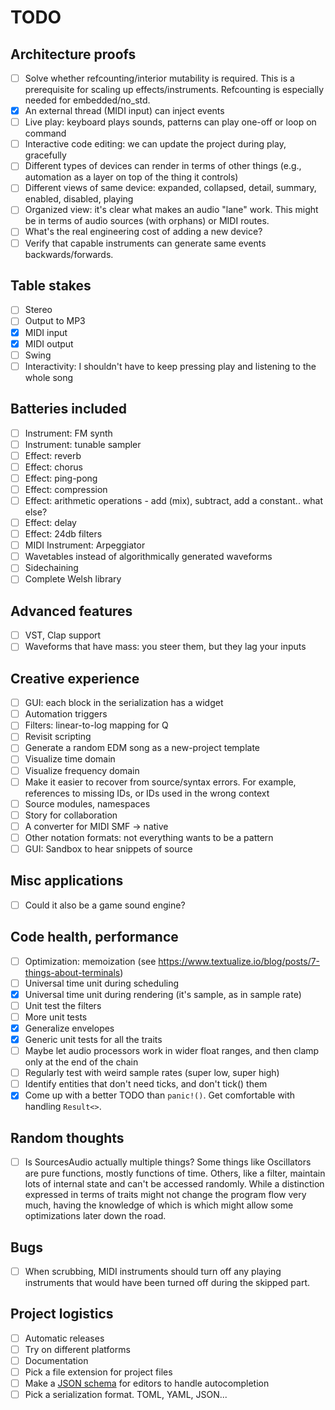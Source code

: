 # TODO

## Architecture proofs

- [ ] Solve whether refcounting/interior mutability is required. This is a
  prerequisite for scaling up effects/instruments. Refcounting is especially
  needed for embedded/no_std.
- [x] An external thread (MIDI input) can inject events
- [ ] Live play: keyboard plays sounds, patterns can play one-off or loop on
  command
- [ ] Interactive code editing: we can update the project during play,
  gracefully
- [ ] Different types of devices can render in terms of other things (e.g.,
  automation as a layer on top of the thing it controls)
- [ ] Different views of same device: expanded, collapsed, detail, summary,
  enabled, disabled, playing
- [ ] Organized view: it's clear what makes an audio "lane" work. This might be
  in terms of audio sources (with orphans) or MIDI routes.
- [ ] What's the real engineering cost of adding a new device?
- [ ] Verify that capable instruments can generate same events
  backwards/forwards.

## Table stakes

- [ ] Stereo
- [ ] Output to MP3
- [X] MIDI input
- [X] MIDI output
- [ ] Swing
- [ ] Interactivity: I shouldn't have to keep pressing play and listening to the
  whole song

## Batteries included

- [ ] Instrument: FM synth
- [ ] Instrument: tunable sampler
- [ ] Effect: reverb
- [ ] Effect: chorus
- [ ] Effect: ping-pong
- [ ] Effect: compression
- [ ] Effect: arithmetic operations - add (mix), subtract, add a constant.. what
  else?
- [ ] Effect: delay
- [ ] Effect: 24db filters
- [ ] MIDI Instrument: Arpeggiator
- [ ] Wavetables instead of algorithmically generated waveforms
- [ ] Sidechaining
- [ ] Complete Welsh library

## Advanced features

- [ ] VST, Clap support
- [ ] Waveforms that have mass: you steer them, but they lag your inputs

## Creative experience

- [ ] GUI: each block in the serialization has a widget
- [ ] Automation triggers
- [ ] Filters: linear-to-log mapping for Q
- [ ] Revisit scripting
- [ ] Generate a random EDM song as a new-project template
- [ ] Visualize time domain
- [ ] Visualize frequency domain
- [ ] Make it easier to recover from source/syntax errors. For example,
  references to missing IDs, or IDs used in the wrong context
- [ ] Source modules, namespaces
- [ ] Story for collaboration
- [ ] A converter for MIDI SMF -> native
- [ ] Other notation formats: not everything wants to be a pattern
- [ ] GUI: Sandbox to hear snippets of source

## Misc applications

- [ ] Could it also be a game sound engine?

## Code health, performance

- [ ] Optimization: memoization (see
  <https://www.textualize.io/blog/posts/7-things-about-terminals>)
- [ ] Universal time unit during scheduling
- [x] Universal time unit during rendering (it's sample, as in sample rate)
- [ ] Unit test the filters
- [ ] More unit tests
- [x] Generalize envelopes
- [x] Generic unit tests for all the traits
- [ ] Maybe let audio processors work in wider float ranges, and then clamp only
  at the end of the chain
- [ ] Regularly test with weird sample rates (super low, super high)
- [ ] Identify entities that don't need ticks, and don't tick() them
- [x] Come up with a better TODO than `panic!()`. Get comfortable with handling
  `Result<>`.

## Random thoughts

- [ ] Is SourcesAudio actually multiple things? Some things like Oscillators are
  pure functions, mostly functions of time. Others, like a filter, maintain lots
  of internal state and can't be accessed randomly. While a distinction
  expressed in terms of traits might not change the program flow very much,
  having the knowledge of which is which might allow some optimizations later
  down the road.

## Bugs

- [ ] When scrubbing, MIDI instruments should turn off any playing instruments
  that would have been turned off during the skipped part.

## Project logistics

- [ ] Automatic releases
- [ ] Try on different platforms
- [ ] Documentation
- [ ] Pick a file extension for project files
- [ ] Make a [JSON
  schema](https://dev.to/brpaz/how-to-create-your-own-auto-completion-for-json-and-yaml-files-on-vs-code-with-the-help-of-json-schema-k1i)
  for editors to handle autocompletion
- [ ] Pick a serialization format. TOML, YAML, JSON...
